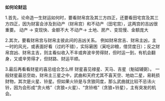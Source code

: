 **如何论财运**

1.首先，论命造一生财运如何时，要看财帛宫及其三方四正，还要看田宅宫及其三方四正，因为财富会涉及到动产（财帛宫）和不动产（田宅宫），这两宫的吉凶很重要。
动产 → 变现快、金额不大
不动产→ 土地、房产、变现慢、金额庞大

2.其次，要看财帛宫与财帛主彼此间的吉凶关系。
例如财帛宫吉、财帛主凶，主一时的风光，或表面好看（过的不错），实际窘困（寅吃卯粮，借贷度日）；反之财帛宫凶、财帛主吉，则主看似收入不丰或奔波辛劳得财，但时运一到，有机会翻身，又或辛劳得才，但财路、财运平顺。

3.最后再看看财星的喜忌组合怎么样
财星喜见禄星、天马、吉星（魁钺辅弼）。
一般财星最忌空劫，财帛主三星之中，武曲和天府尤其不喜天空、地劫二星，易耗损财物，其次是火星、铃星。但如果火铃是与贪狼同度，那么武曲就比较不忌讳火铃，因为会形成“贪火格”（贪狼+火星）、“贪铃格”（贪狼+铃星），主有突发的机会。